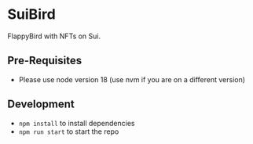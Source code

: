 # SuiBird
FlappyBird with NFTs on Sui.

## Pre-Requisites
- Please use node version 18 (use nvm if you are on a different version)

## Development
- `npm install` to install dependencies
- `npm run start` to start the repo
